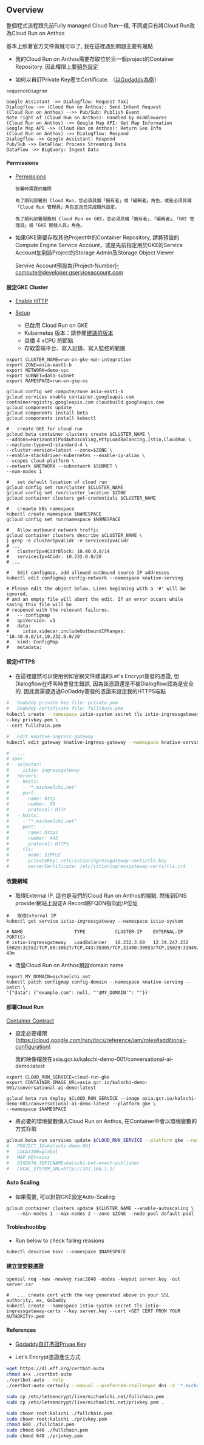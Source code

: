 ##  Overview

整個程式流程跟先前Fully managed Cloud Run一樣, 不同處只有將Cloud Run改為Cloud Run on Anthos

基本上照著官方文件做就可以了, 我在這裡遇到問題主要有幾點

-   我的Cloud Run on Anthos需要存取位於另一個project的Container Repository. 因此權限上要[額外設定](#permissions)

-   如何以自訂Private Key產生Certificate. （[以Godaddy為例](#references)）

```mermaid
sequenceDiagram

Google Assistant ->> Dialogflow: Request Taxi
Dialogflow ->> (Cloud Run on Anthos): Send Intent Request
(Cloud Run on Anthos) -->> Pub/Sub: Publish Event
Note right of (Cloud Run on Anthos): Handled by middlewares
(Cloud Run on Anthos) ->> Google Map API: Get Map Information
Google Map API ->> (Cloud Run on Anthos): Return Geo Info
(Cloud Run on Anthos) ->> Dialogflow: Respond
Dialogflow ->> Google Assistant: Respond
Pub/Sub ->> DataFlow: Process Streaming Data
DataFlow ->> BigQuery: Ingest Data
```

####    Permissions

-   [Permissions](https://cloud.google.com/run/docs/deploying)

        部署時需要的權限
        
        為了順利部署到 Cloud Run，您必須具備「擁有者」或「編輯者」角色，或是必須具備「Cloud Run 管理員」角色並且已完成額外設定。

        為了順利部署服務到 Cloud Run on GKE，您必須具備「擁有者」、「編輯者」、「GKE 管理員」或「GKE 開發人員」角色。

-   如果GKE需要存取其他Project中的Container Repository, 請將預設的Compute Engine Service Account，或是先前指定用於GKE的Service Account加到該Project的Storage Admin及Storage Object Viewer

    Servive Account預設為[Project-Number]-compute@developer.gserviceaccount.com

####   設定GKE Cluster

-   [Enable HTTP](https://cloud.google.com/run/docs/gke/enabling-cluster-https)

-   [Setup](https://cloud.google.com/run/docs/gke/setup)

    -   已啟用 Cloud Run on GKE
    -   Kubernetes 版本：請參閱[建議的版本](https://cloud.google.com/run/docs/gke/cluster-versions)
    -   具備 4 vCPU 的節點
    -   存取雲端平台、寫入記錄、寫入監控的範圍


```shell
export CLUSTER_NAME=run-on-gke-vpn-integration
export ZONE=asia-east1-b
export NETWORK=demo-vpc
export SUBNET=data-subnet
export NAMESPACE=run-on-gke-ns

gcloud config set compute/zone asia-east1-b
gcloud services enable container.googleapis.com containerregistry.googleapis.com cloudbuild.googleapis.com
gcloud components update
gcloud components install beta
gcloud components install kubectl

#   create GKE for cloud run
gcloud beta container clusters create $CLUSTER_NAME \
--addons=HorizontalPodAutoscaling,HttpLoadBalancing,Istio,CloudRun \
--machine-type=n1-standard-4 \
--cluster-version=latest --zone=$ZONE \
--enable-stackdriver-kubernetes --enable-ip-alias \
--scopes cloud-platform \
--network $NETWORK --subnetwork $SUBNET \
--num-nodes 1

#   set default location of cloud run
gcloud config set run/cluster $CLUSTER_NAME
gcloud config set run/cluster_location $ZONE
gcloud container clusters get-credentials $CLUSTER_NAME

#   creawte k8s namespace
kubectl create namespace $NAMESPACE
gcloud config set run/namespace $NAMESPACE

#   Allow outbound network traffic
gcloud container clusters describe $CLUSTER_NAME \
| grep -e clusterIpv4Cidr -e servicesIpv4Cidr
# ...
#   clusterIpv4CidrBlock: 10.40.0.0/14
#   servicesIpv4Cidr: 10.232.0.0/20
# ...

#   Edit configmap, add allowed outbound source IP addresses
kubectl edit configmap config-network --namespace knative-serving

# Please edit the object below. Lines beginning with a '#' will be ignored,
# and an empty file will abort the edit. If an error occurs while saving this file will be
# reopened with the relevant failures.
#   -- configmap
#   apiVersion: v1
#   data:
#     istio.sidecar.includeOutboundIPRanges: '10.40.0.0/14,10.232.0.0/20'
#   kind: ConfigMap
#   metadata:
```

####   設定HTTPS

-   在這裡雖然可以使用例如官網文件建議的Let's Encrypt簽發的憑證, 但Dialogflow在呼叫時會發生錯誤, 因為該憑證還是不被Dialogflow認為是安全的. 因此我需要透過GoDaddy簽發的憑證來設定我的HTTPS端點

```bash
#   Godaddy private key file: private.pem
#   Godaddy certificate file: fullchain.pem
kubectl create --namespace istio-system secret tls istio-ingressgateway-certs \
--key privkey.pem \
--cert fullchain.pem

#   Edit knative-ingress-gateway
kubectl edit gateway knative-ingress-gateway --namespace knative-serving

#   ...
# spec:
#   selector:
#     istio: ingressgateway
#   servers:
#   - hosts:
#     - '*.michaelchi.net'
#     port:
#       name: http
#       number: 80
#       protocol: HTTP
#   - hosts:
#     - "*.michaelchi.net"
#     port:
#       name: https
#       number: 443
#       protocol: HTTPS
#     tls:
#       mode: SIMPLE
#       privateKey: /etc/istio/ingressgateway-certs/tls.key
#       serverCertificate: /etc/istio/ingressgateway-certs/tls.crt  
```

####   改變網域

-   取得External IP. 這也是我們的Cloud Run on Anthos的端點. 然後到DNS provider網站上設定A Record將FQDN指向此IP位址

```shell
#   取得External IP
kubectl get service istio-ingressgateway --namespace istio-system

# NAME                   TYPE           CLUSTER-IP    EXTERNAL-IP     PORT(S)                                                       
# istio-ingressgateway   LoadBalancer   10.232.3.60   12.34.247.232   15020:31552/TCP,80:30627/TCP,443:30305/TCP,31400:30953/TCP,15029:31049/TCP,15030:31850/TCP,15031:32266/TCP,15032:30584/TCP,15443:30280/TCP   43m
```

-   改變Cloud Run on Anthos預設domain name

```shell
export MY_DOMAIN=michaelchi.net
kubectl patch configmap config-domain --namespace knative-serving --patch \
'{"data": {"example.com": null, "'$MY_DOMAIN'": ""}}'
```

####  部署Cloud Run

[Container Contract](https://cloud.google.com/run/docs/reference/container-contract)

-   設定必要權限(https://cloud.google.com/run/docs/reference/iam/roles#additional-configuration)

    我的映像檔放在asia.gcr.io/kalschi-demo-001/conversational-ai-demo:latest

```shell
export CLOUD_RUN_SERVICE=cloud-run-gke
export CONTAINER_IMAGE_URL=asia.gcr.io/kalschi-demo-001/conversational-ai-demo:latest

gcloud beta run deploy $CLOUD_RUN_SERVICE --image asia.gcr.io/kalschi-demo-001/conversational-ai-demo:latest --platform gke \
--namespace $NAMESPACE
```

-   將必要的環境變數傳入Cloud Run on Anthos, 在Container中會以環境變數的方式存取

```bash
gcloud beta run services update $CLOUD_RUN_SERVICE --platform gke --namespace $NAMESPACE --update-env-vars PROJECT_ID=kalschi-chatbot-workshop-demo,LOCATION=global,\MAP_KEY=xxxxxx,BIGDATA_TOPICNAME=kalschi-bot-event-publisher,LOCAL_SYSTEM_URL=http://192.168.1.2/
#   PROJECT_ID=kalschi-demo-001
#   LOCATION=global
#   MAP_KEY=xxxx
#   BIGDATA_TOPICNAME=kalschi-bot-event-publisher
#   LOCAL_SYSTEM_URL=http://192.168.1.2/
```

####    Auto Scaling

-   如果需要, 可以針對GKE設定Auto-Scaling

```shell
gcloud container clusters update $CLUSTER_NAME --enable-autoscaling \
    --min-nodes 1 --max-nodes 2 --zone $ZONE --node-pool default-pool 
```

####    Trobleshootibg

-   Run below to check failing reasions

```shell
kubectl descrive ksvc --namespace $NAMESPACE
```

####  建立並安裝憑證

```shell
openssl req -new -newkey rsa:2048 -nodes -keyout server.key -out server.csr

#   ... create cert with the key generated above in your SSL authority, ex, GoDaddy
kubectl create --namespace istio-system secret tls istio-ingressgateway-certs --key server.key --cert <GET CERT FROM YOUR AUTHORITY>.pem
```


####    References

-   [Godaddy自訂憑證Privae Key](https://stackoverflow.com/questions/43207922/how-do-i-get-the-private-key-for-a-godaddy-certificate-so-i-can-install-it-on-ub)

-   Let's Encrypt憑證產生方式

```bash
wget https://dl.eff.org/certbot-auto
chmod a+x ./certbot-auto
./certbot-auto --help
./certbot-auto certonly --manual --preferred-challenges dns -d '*.michaelchi.net'

sudo cp /etc/letsencrypt/live/michaelchi.net/fullchain.pem .
sudo cp /etc/letsencrypt/live/michaelchi.net/privkey.pem .

sudo chown root:kalschi ./fullchain.pem
sudo chown root:kalschi ./privkey.pem
chmod 640 ./fullchain.pem
sudo chmod 640 ./fullchain.pem
sudo chmod 640 ./privkey.pem
```